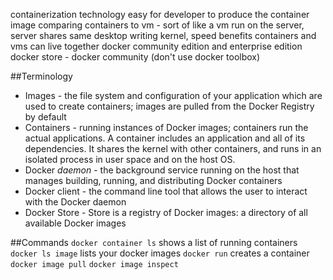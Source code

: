 containerization technology
easy for developer to produce the container image
comparing containers to vm - sort of like a vm run on the server, server shares same desktop writing kernel, speed benefits
containers and vms can live together
docker community edition and enterprise edition
docker store - docker community (don't use docker toolbox)

##Terminology
* Images - the file system and configuration of your application which are used to create containers; images are pulled from the Docker Registry by default
* Containers - running instances of Docker images; containers run the actual applications. A container includes an application and all of its dependencies. It shares the kernel with other containers, and runs in an isolated process in user space and on the host OS.
* Docker _daemon_ - the background service running on the host that manages building, running, and distributing Docker containers
* Docker client - the command line tool that allows the user to interact with the Docker daemon
* Docker Store - Store is a registry of Docker images: a directory of all available Docker images

##Commands
`docker container ls` shows a list of running containers
`docker ls image` lists your docker images
`docker run` creates a container
`docker image pull`
`docker image inspect`


